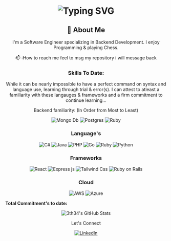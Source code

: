 <div align="center">
    <h1>
        <img src="https://readme-typing-svg.herokuapp.com?font=Jetbrains+mono&size=40&duration=3000&color=33FF33&center=true&vCenter=true&width=435&lines=Hey..+I'm+@3th34;This+is..;..my+Github+profile..;" alt="Typing SVG"/>
    </h1>
</div>
<div align="center">
    <h2>🚀 About Me</h2>
    <p>I'm a Software Engineer specializing in Backend Development. I enjoy Programming & playing Chess.</p>
    <p>📫 :How to reach me feel to msg my repository i will message back</p>
</div>





<div align="center">
    <!-- Replace with your skills -->
    <h3>Skills To Date:</h3>
    <p>While it can be nearly impossible to have a perfect command on syntax and language use, learning through trial & error(s). I can attest to atleast a familiarity with these langauges & frameworks and a firm commitment to continue learning... </p>
    <p>Backend familiarity: (In Order from Most to Least)</p>
    <img src=https://img.shields.io/badge/MongoDB-4EA94B?style=for-the-badge&logo=mongodb&logoColor=white alt="Mongo Db">
    <img src=https://img.shields.io/badge/PostgreSQL-316192?style=for-the-badge&logo=postgresql&logoColor=white alt="Postgres">
    <img src=https://img.shields.io/badge/Ruby-CC342D?style=for-the-badge&logo=ruby&logoColor=white alt="Ruby">
    <h3>Language's</h3>
    <img src=https://img.shields.io/badge/C%23-239120?style=for-the-badge&logo=c-sharp&logoColor=white alt="C#">
    <img src=https://img.shields.io/badge/Java-ED8B00?style=for-the-badge&logo=openjdk&logoColor=white alt="Java">
    <img src=https://img.shields.io/badge/PHP-777BB4?style=for-the-badge&logo=php&logoColor=white alt="PHP">
    <img src=https://img.shields.io/badge/Go-00ADD8?style=for-the-badge&logo=go&logoColor=white alt="Go" />
    <img src=https://img.shields.io/badge/Ruby-CC342D?style=for-the-badge&logo=ruby&logoColor=white alt="Ruby">
    <img src=https://img.shields.io/badge/Python-3776AB?style=for-the-badge&logo=python&logoColor=white alt="Python">
    <h3>Frameworks</h3>
    <img src=https://img.shields.io/badge/React-20232A?style=for-the-badge&logo=react&logoColor=61DAFB alt="React">
    <img src=https://img.shields.io/badge/Express.js-404D59?style=for-the-badge alt="Express js">
    <img src=https://img.shields.io/badge/Tailwind_CSS-38B2AC?style=for-the-badge&logo=tailwind-css&logoColor=white alt="Tailwind Css">
    <img src=https://img.shields.io/badge/Ruby_on_Rails-CC0000?style=for-the-badge&logo=ruby-on-rails&logoColor=white alt="Ruby on Rails" />
    <h3>Cloud</h3>
    <img src=https://img.shields.io/badge/Amazon_AWS-232F3E?style=for-the-badge&logo=amazon-aws&logoColor=white alt="AWS">
    <img src=https://img.shields.io/badge/Go-00ADD8?style=for-the-badge&logo=go&logoColor=white alt="Azure" />
</div>
<p><b>Total Commitment's to date:</b></p>
<div align="center">
    <img src="https://github-profile-summary-cards.vercel.app/api/cards/profile-details?username=3th34&theme=github_dark" alt="3th34's GitHub Stats"/>
</div>


<div align="center">
    <!-- Replace href with your links -->
    <p>Let's Connect</p>
    <a href="https://www.linkedin.com/in/jerome-q-6a99682a5/">
        <img src="https://img.shields.io/badge/LinkedIn-0077B5?style=for-the-badge&logo=linkedin&logoColor=white" alt="LinkedIn"/>
    </a>
</div>



<!---
3th34/3th34 is a ✨ special ✨ repository because its `README.md` (this file) appears on your GitHub profile.
You can click the Preview link to take a look at your changes.
--->
